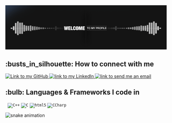 <div class="center">
    <img alt="Welcome to Amin Bakhshoodeh Profile" src="https://github.com/AminSBU/AminSBU/blob/master/welcome.gif" />
</div>

<h2>:busts_in_silhouette: How to connect with me</h2>
<a href="https://github.com/AminSBU">
    <img alt="Link to my GitHub" src="https://img.shields.io/github/followers/Carol42?style=for-the-badge&color=181717&logo=github&logoColor=181717&label=@AminSBU" height="22px">
</a>

<a href="https://www.linkedin.com/in/amin-bakhshoodeh/">
    <img alt="link to my LinkedIn" src="https://img.shields.io/static/v1?label&message=/in/Amin-Bakhshoodeh&color=0A66C2&style=for-the-badge&logo=linkedin" height="22px" />
</a>

<a href="mailto:omid.elc88@gmail.com">
    <img alt="link to send me an email" src="https://img.shields.io/static/v1?label&message=omid.elc88@gmail.com&color=whitesmoke&style=for-the-badge&logo=gmail" height="22px" />
</a>

<h2>:bulb: Languages & Frameworks I code in</h2>
<code> <img title="C++" alt="C++" width="30px" src="https://cdn.jsdelivr.net/gh/devicons/devicon/icons/cplusplus/cplusplus-original.svg" /></code>
<code><img title="C" alt="C" width="30px" src="https://cdn.jsdelivr.net/gh/devicons/devicon/icons/c/c-original.svg" /></code>
<code><img title="HTML 5" alt="html5" width="30px" src="https://cdn.jsdelivr.net/gh/devicons/devicon/icons/html5/html5-original.svg" /></code>
<code><img title="C#" alt="CCharp" width="30px" src="https://cdn.jsdelivr.net/npm/simple-icons@3.13.0/icons/csharp.svg" /></code>

![snake animation](https://github.com/AminSBU/AminSBU/blob/output/github-contribution-grid-snake2.svg)